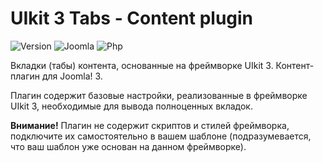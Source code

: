 # UIkit 3 Tabs - Content plugin

![Version](https://img.shields.io/badge/VERSION-1.0.0-0366d6.svg?style=for-the-badge)
![Joomla](https://img.shields.io/badge/joomla-3.7+-1A3867.svg?style=for-the-badge)
![Php](https://img.shields.io/badge/php-5.6+-8892BF.svg?style=for-the-badge)

Вкладки (табы) контента, основанные на фреймворке UIkit 3. Контент-плагин для Joomla! 3.

Плагин содержит базовые настройки, реализованные в фреймворке UIkit 3, необходимые для вывода полноценных вкладок.

**Внимание!** Плагин не содержит скриптов и стилей фреймворка, подключите их самостоятельно в вашем шаблоне (подразумевается, что ваш шаблон уже основан на данном фреймворке).